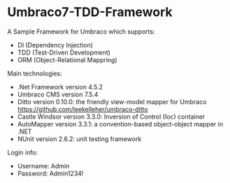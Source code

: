 # Umbraco7-TDD-Framework
A Sample Framework for Umbraco which supports:
- DI (Dependency Injection)
- TDD (Test-Driven Development)
- ORM (Object-Relational Mappring)

Main technologies:
- .Net Framework version 4.5.2
- Umbraco CMS version 7.5.4
- Ditto version 0.10.0: the friendly view-model mapper for Umbraco https://github.com/leekelleher/umbraco-ditto
- Castle Windsor version 3.3.0: Inversion of Control (Ioc) container
- AutoMapper version 3.3.1: a convention-based object-object mapper in .NET
- NUnit version 2.6.2: unit testing framework

Login info:
- Username: Admin
- Password: Admin1234!
